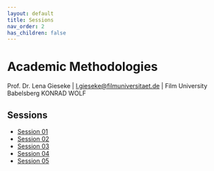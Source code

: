 ```yaml
---
layout: default
title: Sessions
nav_order: 2
has_children: false
---
```


# Academic Methodologies

Prof. Dr. Lena Gieseke \| l.gieseke@filmuniversitaet.de \| Film University Babelsberg KONRAD WOLF

## Sessions

* [Session 01](./01_introduction/README.md)
* [Session 02](./02_questions/README.md)
* [Session 03](./03_research/README.md)
* [Session 04](./04_reasoning/README.md)
* [Session 05](./05_qualitative/README.md)

  

<!--   


* [Session 03](03_experiments/README.md)
* [Session 04](04_statistics/README.md)
* [Session 06](06_literature/README.md)
* [Session 07](07_writing/README.md)
* [Session 08](08_publishing/README.md)
* [Session 09](./09_wrapup/README.md)   
  -->
